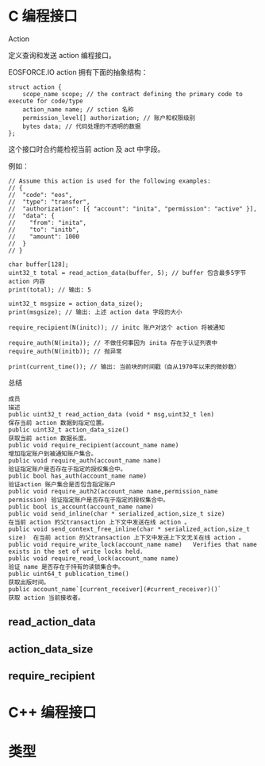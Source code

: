 # C 编程接口

Action

定义查询和发送 action 编程接口。

EOSFORCE.IO action 拥有下面的抽象结构：

	struct action {
  		scope_name scope; // the contract defining the primary code to execute for code/type
  		action_name name; // sction 名称
  		permission_level[] authorization; // 账户和权限级别
  		bytes data; // 代码处理的不透明的数据
	};

这个接口时合约能检视当前 action 及 act 中字段。

例如：

	// Assume this action is used for the following examples:
	// {
	//  "code": "eos",
	//  "type": "transfer",
	//  "authorization": [{ "account": "inita", "permission": "active" }],
	//  "data": {
	//    "from": "inita",
	//    "to": "initb",
	//    "amount": 1000
	//  }
	// }
	
	char buffer[128];
	uint32_t total = read_action_data(buffer, 5); // buffer 包含最多5字节 action 内容
	print(total); // 输出: 5
	
	uint32_t msgsize = action_data_size();
	print(msgsize); // 输出: 上述 action data 字段的大小
	
	require_recipient(N(initc)); // initc 账户对这个 action 将被通知
	
	require_auth(N(inita)); // 不做任何事因为 inita 存在于认证列表中
	require_auth(N(initb)); // 抛异常
	
	print(current_time()); // 输出: 当前块的时间戳（自从1970年以来的微妙数）
                   
 总结

	成员 																	描述
	public uint32_t read_action_data (void * msg,uint32_t len) 				保存当前 action 数据到指定位置。
	public uint32_t action_data_size() 										获取当前 action 数据长度。
	public void require_recipient(account_name name) 						增加指定账户到被通知账户集合。
	public void require_auth(account_name name) 							验证指定账户是否存在于指定的授权集合中。
	public bool has_auth(account_name name) 								验证action 账户集合是否包含指定账户
	public void require_auth2(account_name name,permission_name permission) 验证指定账户是否存在于指定的授权集合中。
	public bool is_account(account_name name) 	
	public void send_inline(char * serialized_action,size_t size) 			在当前 action 的父transaction 上下文中发送在线 action 。
	public void send_context_free_inline(char * serialized_action,size_t size) 	在当前 action 的父transaction 上下文中发送上下文无关在线 action 。
	public void require_write_lock(account_name name) 	Verifies that name exists in the set of write locks held.
	public void require_read_lock(account_name name) 						验证 name 是否存在于持有的读锁集合中。
	public uint64_t publication_time() 										获取出版时间。
	public account_name`[current_receiver](#current_receiver)()` 			获取 action 当前接收者。      
                   
                   
## read_action_data                  
                   
                   
## action_data_size
 
 
## require_recipient
 
 
 
 
 
 
 
 
 
 
 
 
 
 
                   
                   
# C++ 编程接口















# 类型





